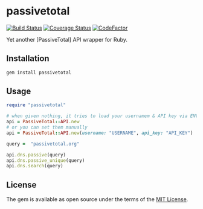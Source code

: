 # passivetotal

[![Build Status](https://travis-ci.com/ninoseki/passivetotal.svg?branch=master)](https://travis-ci.com/ninoseki/passivetotal)
[![Coverage Status](https://coveralls.io/repos/github/ninoseki/passivetotal/badge.svg?branch=master)](https://coveralls.io/github/ninoseki/passivetotal?branch=master)
[![CodeFactor](https://www.codefactor.io/repository/github/ninoseki/passivetotal/badge)](https://www.codefactor.io/repository/github/ninoseki/passivetotal)

Yet another [PassiveTotal] API wrapper for Ruby.

## Installation

```bash
gem install passivetotal
```

## Usage

```ruby
require "passivetotal"

# when given nothing, it tries to load your usernamem & API key via ENV["PASSIVETOTAL_USERNAME"] and ENV["PASSIVETOTAL_API_KEY"]
api = PassiveTotal::API.new
# or you can set them manually
api = PassiveTotal::API.new(username: "USERNAME", api_key: "API_KEY")

query =  "passivetotal.org"

api.dns.passive(query)
api.dns.passive_unique(query)
api.dns.search(query)
```

## License

The gem is available as open source under the terms of the [MIT License](https://opensource.org/licenses/MIT).
